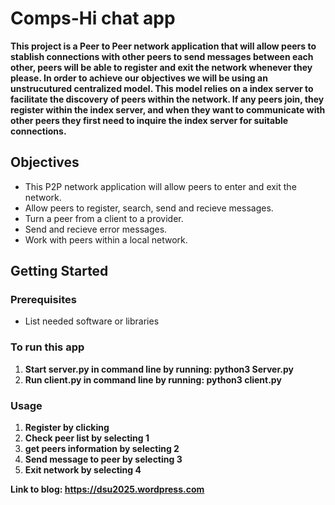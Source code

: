 # Comps-Hi chat app

**This project is a Peer to Peer network application that will allow peers to stablish connections with other peers to send messages between each other, peers will be able to register and exit the network whenever they please. In order to achieve our objectives we will be using an unstrucutured centralized model. This model relies on a index server to facilitate the discovery of peers within the network. If any peers join, they register within the index server, and when they want to communicate with other peers they first need to inquire the index server for suitable connections.**

## Objectives

* This P2P network application will allow peers to enter and exit the network.
* Allow peers to register, search, send and recieve messages.
* Turn a peer from a client to a provider.
* Send and recieve error messages.
* Work with peers within a local network.

## Getting Started

### Prerequisites

* List needed software or libraries

### To run this app 

1. **Start server.py in command line by running: python3 Server.py**
2. **Run client.py in command line by running: python3 client.py**

### Usage

1. **Register by clicking**
2. **Check peer list by selecting 1**
3. **get peers information by selecting 2**
4. **Send message to peer by selecting 3**
5. **Exit network by selecting 4**

**Link to blog: https://dsu2025.wordpress.com**
